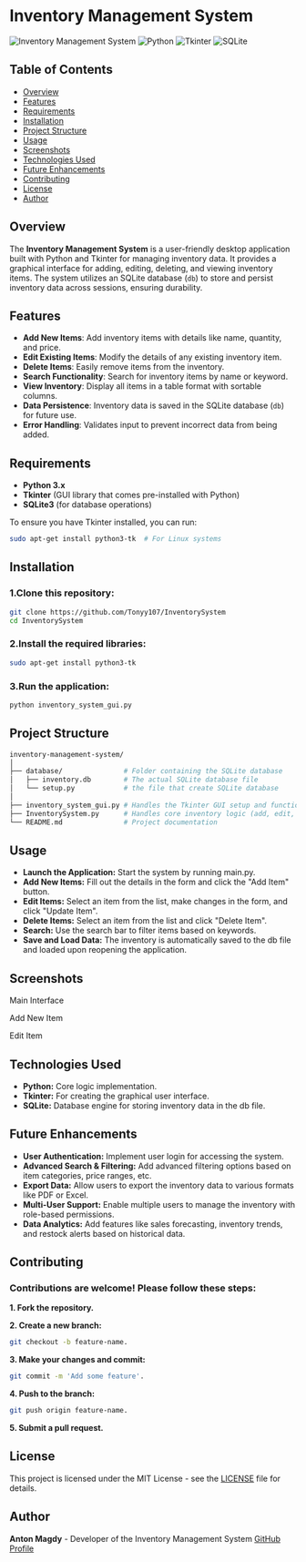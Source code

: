 # Inventory Management System

![Inventory Management System](https://img.shields.io/badge/Inventory-Management-brightgreen)
![Python](https://img.shields.io/badge/Python-3.x-blue)
![Tkinter](https://img.shields.io/badge/GUI-Tkinter-orange)
![SQLite](https://img.shields.io/badge/Database-SQLite-lightgrey)

## Table of Contents
- [Overview](#overview)
- [Features](#features)
- [Requirements](#requirements)
- [Installation](#installation)
- [Project Structure](#project-structure)
- [Usage](#usage)
- [Screenshots](#screenshots)
- [Technologies Used](#technologies-used)
- [Future Enhancements](#future-enhancements)
- [Contributing](#contributing)
- [License](#license)
- [Author](#author)

## Overview

The **Inventory Management System** is a user-friendly desktop application built with Python and Tkinter for managing inventory data. It provides a graphical interface for adding, editing, deleting, and viewing inventory items. The system utilizes an SQLite database (`db`) to store and persist inventory data across sessions, ensuring durability.

## Features

- **Add New Items**: Add inventory items with details like name, quantity, and price.
- **Edit Existing Items**: Modify the details of any existing inventory item.
- **Delete Items**: Easily remove items from the inventory.
- **Search Functionality**: Search for inventory items by name or keyword.
- **View Inventory**: Display all items in a table format with sortable columns.
- **Data Persistence**: Inventory data is saved in the SQLite database (`db`) for future use.
- **Error Handling**: Validates input to prevent incorrect data from being added.

## Requirements

- **Python 3.x**
- **Tkinter** (GUI library that comes pre-installed with Python)
- **SQLite3** (for database operations)

To ensure you have Tkinter installed, you can run:
```bash
sudo apt-get install python3-tk  # For Linux systems
```
## Installation
### 1.Clone this repository:
```bash
git clone https://github.com/Tonyy107/InventorySystem
cd InventorySystem
```
### 2.Install the required libraries:
```bash
sudo apt-get install python3-tk
```
### 3.Run the application:
```bash
python inventory_system_gui.py
```

## Project Structure
```bash
inventory-management-system/
│
├── database/               # Folder containing the SQLite database
│   ├── inventory.db        # The actual SQLite database file
│   └── setup.py            # the file that create SQLite database
│
├── inventory_system_gui.py # Handles the Tkinter GUI setup and functionality (and work as main file)
├── InventorySystem.py      # Handles core inventory logic (add, edit, delete)
└── README.md               # Project documentation
```
## Usage
- **Launch the Application:** Start the system by running main.py.
- **Add New Items:** Fill out the details in the form and click the "Add Item" button.
- **Edit Items:** Select an item from the list, make changes in the form, and click "Update Item".
- **Delete Items:** Select an item from the list and click "Delete Item".
- **Search:** Use the search bar to filter items based on keywords.
- **Save and Load Data:** The inventory is automatically saved to the db file and loaded upon reopening the application.

## Screenshots
Main Interface

Add New Item

Edit Item

## Technologies Used
- **Python:** Core logic implementation.
- **Tkinter:** For creating the graphical user interface.
- **SQLite:** Database engine for storing inventory data in the db file.
## Future Enhancements
- **User Authentication:** Implement user login for accessing the system.
- **Advanced Search & Filtering:** Add advanced filtering options based on item categories, price ranges, etc.
- **Export Data:** Allow users to export the inventory data to various formats like PDF or Excel.
- **Multi-User Support:** Enable multiple users to manage the inventory with role-based permissions.
- **Data Analytics:** Add features like sales forecasting, inventory trends, and restock alerts based on historical data.
## Contributing
### Contributions are welcome! Please follow these steps:

**1. Fork the repository.**

**2. Create a new branch:**
```bash
git checkout -b feature-name.
```

**3. Make your changes and commit:** 
```bash
git commit -m 'Add some feature'.
```

**4. Push to the branch:** 
```bash
git push origin feature-name.
```

**5. Submit a pull request.**

## License
This project is licensed under the MIT License - see the [LICENSE](./LICENSE) file for details.


## Author
**Anton Magdy** - Developer of the Inventory Management System
[GitHub Profile](https://github.com/Tonyy107)